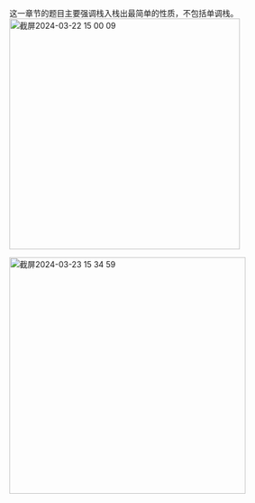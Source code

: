 这一章节的题目主要强调栈入栈出最简单的性质，不包括单调栈。       
<img width="409" alt="截屏2024-03-22 15 00 09" src="https://github.com/xkong-study/gucheng_algorithm/assets/100473178/b5bce157-b210-4f36-adf1-ba246493883c">

<img width="419" alt="截屏2024-03-23 15 34 59" src="https://github.com/xkong-study/gucheng_algorithm/assets/100473178/910fc6e6-e728-4a40-8b86-dce713235c8d">
